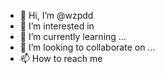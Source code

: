 - 👋 Hi, I’m @wzpdd
- 👀 I’m interested in 
- 🌱 I’m currently learning ...
- 💞️ I’m looking to collaborate on ...
- 📫 How to reach me 

<!---
wzpdd/wzpdd is a ✨ special ✨ repository because its `README.md` (this file) appears on your GitHub profile.
You can click the Preview link to take a look at your changes.
--->
